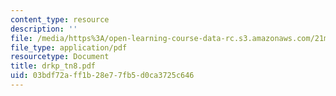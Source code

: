 ```yaml
---
content_type: resource
description: ''
file: /media/https%3A/open-learning-course-data-rc.s3.amazonaws.com/21m-735-technical-design-scenery-mechanisms-and-special-effects-spring-2004/03bdf72aff1b28e77fb5d0ca3725c646_drkp_tn8.pdf
file_type: application/pdf
resourcetype: Document
title: drkp_tn8.pdf
uid: 03bdf72a-ff1b-28e7-7fb5-d0ca3725c646
---
```

